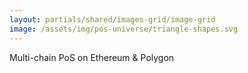 ```yaml
---
layout: partials/shared/images-grid/image-grid
image: /assets/img/pos-universe/triangle-shapes.svg
---
```


Multi-chain PoS on Ethereum & Polygon
